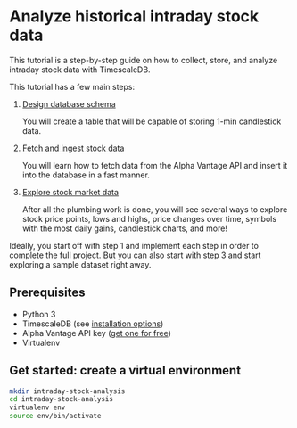 # Analyze historical intraday stock data

This tutorial is a step-by-step guide on how to collect, store, and analyze intraday stock data 
with TimescaleDB.

This tutorial has a few main steps:

1. [Design database schema][design-schema]
   
   You will create a table that will be capable of storing 1-min candlestick data.
2. [Fetch and ingest stock data][fetch-ingest]
   
   You will learn how to fetch data from the Alpha Vantage API and insert it into the database in a fast manner. 
3. [Explore stock market data][explore]
   
   After all the plumbing work is done, you will see several ways to explore stock price points, lows and highs, price changes over time, symbols with the most daily gains, candlestick charts, and more!


<highlight type="tip">
Ideally, you start off with step 1 and implement each step in order to complete the full project. But you can
also start with step 3 and start exploring a sample dataset right away.
</highlight>

## Prerequisites

* Python 3
* TimescaleDB (see [installation options][install-timescale]) 
* Alpha Vantage API key ([get one for free][alpha-vantage-apikey])
* Virtualenv

## Get started: create a virtual environment

```bash
mkdir intraday-stock-analysis
cd intraday-stock-analysis
virtualenv env
source env/bin/activate
```


[install-timescale]: /how-to-guides/install-timescaledb/
[alpha-vantage-apikey]: https://www.alphavantage.co/support/#api-key
[design-schema]: /tutorials/analyze-intraday-stocks/design-schema
[fetch-ingest]: /tutorials/analyze-intraday-stocks/fetch-and-ingest
[explore]: /tutorials/analyze-intraday-stocks/explore-stocks-data
